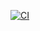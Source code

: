[![CI](https://github.com/bhos-qa/l2-github-actions-HuseynAbdullaBANM/actions/workflows/ci-pipeline.yaml/badge.svg)](https://github.com/bhos-qa/l2-github-actions-HuseynAbdullaBANM/actions/workflows/ci-pipeline.yaml)
